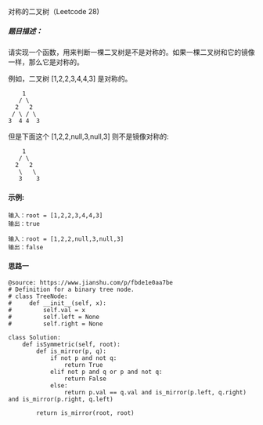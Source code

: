 对称的二叉树（Leetcode 28)

##### 题目描述：
请实现一个函数，用来判断一棵二叉树是不是对称的。如果一棵二叉树和它的镜像一样，那么它是对称的。

例如，二叉树 [1,2,2,3,4,4,3] 是对称的。

```
    1
   / \
  2   2
 / \ / \
3  4 4  3
```
但是下面这个 [1,2,2,null,3,null,3] 则不是镜像对称的:

```
    1
   / \
  2   2
   \   \
   3    3
```
#### 示例:

```
输入：root = [1,2,2,3,4,4,3]
输出：true
```

```
输入：root = [1,2,2,null,3,null,3]
输出：false
```



#### 思路一


```
@source: https://www.jianshu.com/p/fbde1e0aa7be 
# Definition for a binary tree node.
# class TreeNode:
#     def __init__(self, x):
#         self.val = x
#         self.left = None
#         self.right = None

class Solution:
    def isSymmetric(self, root):
        def is_mirror(p, q):        
            if not p and not q:
                return True
            elif not p and q or p and not q:
                return False
            else:
                return p.val == q.val and is_mirror(p.left, q.right) and is_mirror(p.right, q.left)

        return is_mirror(root, root)

```
